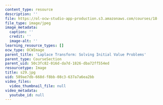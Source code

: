 ```yaml
---
content_type: resource
description: ''
file: https://ol-ocw-studio-app-production.s3.amazonaws.com/courses/18-03sc-differential-equations-fall-2011/589ae7db668df8bb08c3637a7a6ea2bb_s29.jpg
file_type: image/jpeg
image_metadata:
  caption: ''
  credit: ''
  image-alt: ''
learning_resource_types: []
ocw_type: OCWImage
parent_title: 'Laplace Transform: Solving Initial Value Problems'
parent_type: CourseSection
parent_uid: 50c3fc82-016d-da7d-1826-dba72ff554ed
resourcetype: Image
title: s29.jpg
uid: 589ae7db-668d-f8bb-08c3-637a7a6ea2bb
video_files:
  video_thumbnail_file: null
video_metadata:
  youtube_id: null
---
```

